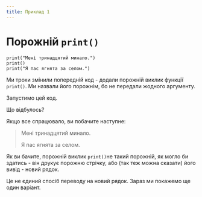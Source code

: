 ```yaml
---
title: Приклад 1
---
```


# Порожній `print()`

`print("Мені тринадцятий минало.")`  
`print()`  
`print("Я пас ягнята за селом.")`

Ми трохи змінили попередній код - додали порожній виклик функції `print()`. Ми назвали його порожнім, бо не передали жодного аргументу.

Запустимо цей код.

Що відбулось?

Якщо все спрацювало, ви побачите наступне:

> Мені тринадцятий минало.   
>  
> Я пас ягнята за селом.

Як ви бачите, порожній виклик `print()`не такий порожній, як могло би здатись - він друкує порожню стрічку, або (так теж можна сказати) його вивід - новий рядок.

Це не єдиний спосіб переводу на новий рядок. Зараз ми покажемо ще один варіант.